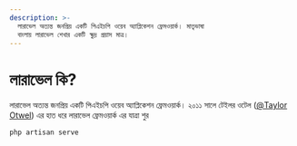 ```yaml
---
description: >-
  লারাভেল অত্যন্ত জনপ্রিয় একটি পিএইচপি ওয়েব অ্যাপ্লিকেশন ফ্রেমওয়ার্ক। মাতৃভাষা
  বাংলায় লারাভেল শেখার একটি ক্ষুদ্র প্রয়াস মাত্র।
---
```


# লারাভেল কি?



লারাভেল অত্যন্ত জনপ্রিয় একটি পিএইচপি ওয়েব অ্যাপ্লিকেশন ফ্রেমওয়ার্ক।  ২০১১ সালে টেইলর ওটেল \([@Taylor Otwel](https://medium.com/@taylorotwell)\) এর হাত ধরে লারাভেল ফ্রেমওয়ার্ক এর যাত্রা শুর

```bash
php artisan serve
```




